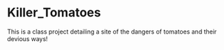 # Killer_Tomatoes
This is a class project detailing a site of the dangers of tomatoes and their devious ways!
